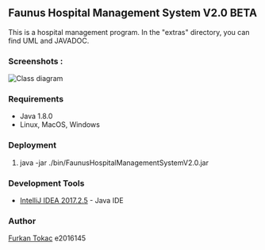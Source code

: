 ## Faunus Hospital Management System V2.0 BETA

This is a hospital management program. In the "extras" directory, you can find UML and JAVADOC.


### Screenshots :

![Class diagram](https://raw.githubusercontent.com/furkantokac/Lectures/master/CNG443-IntroductionToObjectOrientedProgrammingLanguagesAndSystems/2-HospitalManagementApplication-Restructuring/extras/fhms.png)


### Requirements
* Java 1.8.0
* Linux, MacOS, Windows

<!--```
![Save new member](https://github.com/furkantokac/Freg/blob/master/docs/ss/FregV1.5_1.png)
```-->

### Deployment

1) java -jar ./bin/FaunusHospitalManagementSystemV2.0.jar


### Development Tools

* [IntelliJ IDEA 2017.2.5](https://www.jetbrains.com/idea/) - Java IDE


### Author

[Furkan Tokac](https://github.com/furkantokac) e2016145
